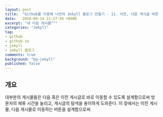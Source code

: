 ```yaml
---
layout: post
title:  "Github를 이용해 나만의 Jekyll 블로그 만들기 - 11. 이전, 다음 게시글 버튼 만들기"
date:   2020-09-14 21:27:56 +0900
excerpt: "네 다음 게시물^^"
categories: "Jekyll"
tag:
- github
- github.io
- jekyll
- jekyll 블로그
comments: true
background: "bg-jekyll"
published: false
---
```


## 개요

대부분의 게시물들은 다음 혹은 이전 게시글로 바로 이동할 수 있도록 설계함으로써 방문자의 체류 시간을 늘리고, 게시글의 탐색을 용이하게 도와준다. 이 장에서는 이전 게시물, 다음 게시물로 이동하는 버튼을 설계함으로써